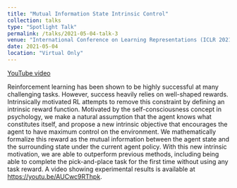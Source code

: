 ```yaml
---
title: "Mutual Information State Intrinsic Control"
collection: talks
type: "Spotlight Talk"
permalink: /talks/2021-05-04-talk-3
venue: "International Conference on Learning Representations (ICLR 2021)"
date: 2021-05-04
location: "Virtual Only"
---
```


[YouTube video](https://youtu.be/2Gz-CbAyMuY)

Reinforcement learning has been shown to be highly successful at many challenging tasks. However, success heavily relies on well-shaped rewards. Intrinsically motivated RL attempts to remove this constraint by defining an intrinsic reward function. Motivated by the self-consciousness concept in psychology, we make a natural assumption that the agent knows what constitutes itself, and propose a new intrinsic objective that encourages the agent to have maximum control on the environment. We mathematically formalize this reward as the mutual information between the agent state and the surrounding state under the current agent policy. With this new intrinsic motivation, we are able to outperform previous methods, including being able to complete the pick-and-place task for the first time without using any task reward. A video showing experimental results is available at https://youtu.be/AUCwc9RThpk.
